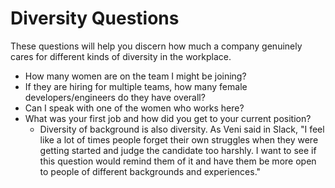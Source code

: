 # Diversity Questions

These questions will help you discern how much a company genuinely cares for different kinds of diversity in the workplace.

*  How many women are on the team I might be joining?
  *  If they are hiring for multiple teams, how many female developers/engineers do they have overall?
*  Can I speak with one of the women who works here?
*  What was your first job and how did you get to your current position?
    *  Diversity of background is also diversity.  As Veni said in Slack, "I feel like a lot of times people forget their own struggles when they were getting started and judge the candidate too harshly. I want to see if this question would remind them of it and have them be more open to people of different backgrounds and experiences."
